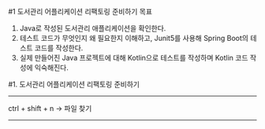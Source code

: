 #1 도서관리 어플리케이션 리팩토링 준비하기 목표
1. Java로 작성된 도서관리 애플리케이션을 확인한다.
2. 테스트 코드가 무엇인지 왜 필요한지 이해하고, Junit5를 사용해 Spring Boot의 테스트 코드를 작성한다.
3. 실제 만들어진 Java 프로젝트에 대해 Kotlin으로 테스트를 작성하며 Kotlin 코드 작성에 익숙해진다.

#1. 도서관리 어플리케이션 리팩토링 준비하기

---

ctrl + shift + n -> 파일 찾기

---